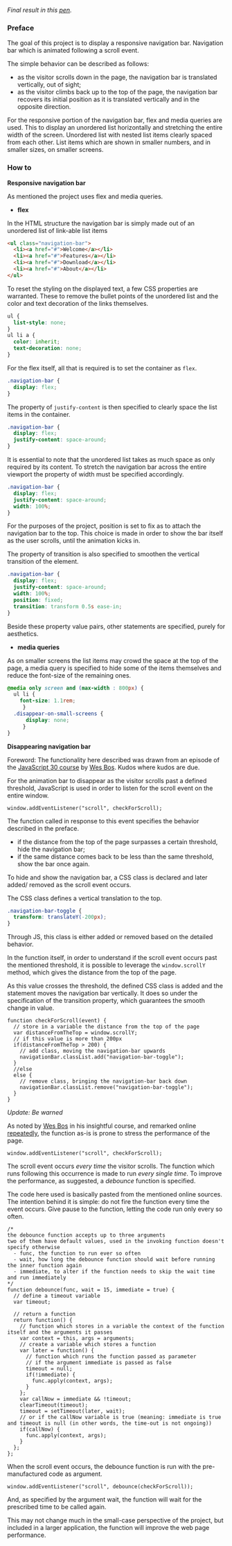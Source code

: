 *Final result in this [pen](https://codepen.io/borntofrappe/full/yvwVxR/).*

### Preface

The goal of this project is to display a responsive navigation bar. Navigation bar which is animated following a scroll event.

The simple behavior can be described as follows:

- as the visitor scrolls down in the page, the navigation bar is translated vertically, out of sight;
- as the visitor climbs back up to the top of the page, the navigation bar recovers its initial position as it is translated vertically and in the opposite direction.

For the responsive portion of the navigation bar, flex and media queries are used. This to display an unordered list horizontally and stretching the entire width of the screen. Unordered list with nested list items clearly spaced from each other. List items which are shown in smaller numbers, and in smaller sizes, on smaller screens.

### How to

**Responsive navigation bar**

As mentioned the project uses flex and media queries.

- **flex**

In the HTML structure the navigation bar is simply made out of an unordered list of link-able list items

```HTML
<ul class="navigation-bar">
  <li><a href="#">Welcome</a></li>
  <li><a href="#">Features</a></li>
  <li><a href="#">Download</a></li>
  <li><a href="#">About</a></li>
</ul>
```

To reset the styling on the displayed text, a few CSS properties are warranted. These to remove the bullet points of the unordered list and the color and text decoration of the links themselves.

```CSS
ul {
  list-style: none;
}
ul li a {
  color: inherit;
  text-decoration: none;
}
```

For the flex itself, all that is required is to set the container as `flex`.

```CSS
.navigation-bar {
  display: flex;
}
```

The property of `justify-content` is then specified to clearly space the list items in the container.

```CSS
.navigation-bar {
  display: flex;
  justify-content: space-around;
}
```

It is essential to note that the unordered list takes as much space as only required by its content. To stretch the navigation bar across the entire viewport the property of width must be specified accordingly.

```CSS
.navigation-bar {
  display: flex;
  justify-content: space-around;
  width: 100%;
}
```

For the purposes of the project, position is set to fix as to attach the navigation bar to the top. This choice is made in order to show the bar itself as the user scrolls, until the animation kicks in.

The property of transition is also specified to smoothen the vertical transition of the element.

```CSS
.navigation-bar {
  display: flex;
  justify-content: space-around;
  width: 100%;
  position: fixed;
  transition: transform 0.5s ease-in;
}
```

Beside these property value pairs, other statements are specified, purely for aesthetics.

- **media queries**

As on smaller screens the list items may crowd the space at the top of the page, a media query is specified to hide some of the items themselves and reduce the font-size of the remaining ones.

```CSS
@media only screen and (max-width : 800px) {
  ul li {
    font-size: 1.1rem;
     }
  .disappear-on-small-screens {
      display: none;
     }
}
```

**Disappearing navigation bar**

Foreword: The functionality here described was drawn from an episode of the [JavaScript 30 course](https://javascript30.com/) by [Wes Bos](http://wesbos.com/). Kudos where kudos are due.

For the animation bar to disappear as the visitor scrolls past a defined threshold, JavaScript is used in order to listen for the scroll event on the entire window.

```JS
window.addEventListener("scroll", checkForScroll);
```

The function called in response to this event specifies the behavior described in the preface.

- if the distance from the top of the page surpasses a certain threshold, hide the navigation bar;
- if the same distance comes back to be less than the same threshold, show the bar once again.

To hide and show the navigation bar, a CSS class is declared and later added/ removed as the scroll event occurs.

The CSS class defines a vertical translation to the top.

```CSS
.navigation-bar-toggle {
  transform: translateY(-200px);
}
```

Through JS, this class is either added or removed based on the detailed behavior.

In the function itself, in order to understand if the scroll event occurs past the mentioned threshold, it is possible to leverage the `window.scrollY` method, which gives the distance from the top of the page.

As this value crosses the threshold, the defined CSS class is added and the statement moves the navigation bar vertically. It does so under the specification of the transition property, which guarantees the smooth change in value.

```JS
function checkForScroll(event) {
  // store in a variable the distance from the top of the page
  var distanceFromTheTop = window.scrollY;
  // if this value is more than 200px
  if(distanceFromTheTop > 200) {
    // add class, moving the navigation-bar upwards
    navigationBar.classList.add("navigation-bar-toggle");
  }
  //else
  else {
    // remove class, bringing the navigation-bar back down
    navigationBar.classList.remove("navigation-bar-toggle");
  }
}
```

*Update: Be warned*

As noted by [Wes Bos](http://wesbos.com/) in his insightful course, and remarked online [repeatedly](https://davidwalsh.name/javascript-debounce-function), the function as-is is prone to stress the performance of the page.

```JS
window.addEventListener("scroll", checkForScroll);
```

The scroll event occurs *every time* the visitor scrolls. The function which runs following this occurrence is made to run *every single time*. To improve the performance, as suggested, a *debounce* function is specified.

The code here used is basically pasted from the mentioned online sources. The intention behind it is simple: do not fire the function every time the event occurs. Give pause to the function, letting the code run only every so often.

```JS
/*
the debounce function accepts up to three arguments
two of them have default values, used in the invoking function doesn't specify otherwise
  - func, the function to run ever so often
  - wait, how long the debounce function should wait before running the inner function again
  - immediate, to alter if the function needs to skip the wait time and run immediately
*/
function debounce(func, wait = 15, immediate = true) {
  // define a timeout variable
  var timeout;

  // return a function
  return function() {
    // function which stores in a variable the context of the function itself and the arguments it passes
    var context = this, args = arguments;
    // create a variable which stores a function
    var later = function() {
      // function which runs the function passed as parameter
      // if the argument immediate is passed as false
      timeout = null;
      if(!immediate) {
        func.apply(context, args);
      }
    };
    var callNow = immediate && !timeout;
    clearTimeout(timeout);
    timeout = setTimeout(later, wait);
    // or if the callNow variable is true (meaning: immediate is true and timeout is null (in other words, the time-out is not ongoing))
    if(callNow) {
      func.apply(context, args);
    }
  };
};
```

When the scroll event occurs, the debounce function is run with the pre-manufactured code as argument.  

```JS
window.addEventListener("scroll", debounce(checkForScroll));
```

And, as specified by the argument wait, the function will wait for the prescribed time to be called again.

This may not change much in the small-case perspective of the project, but included in a larger application, the function will improve the web page performance.
